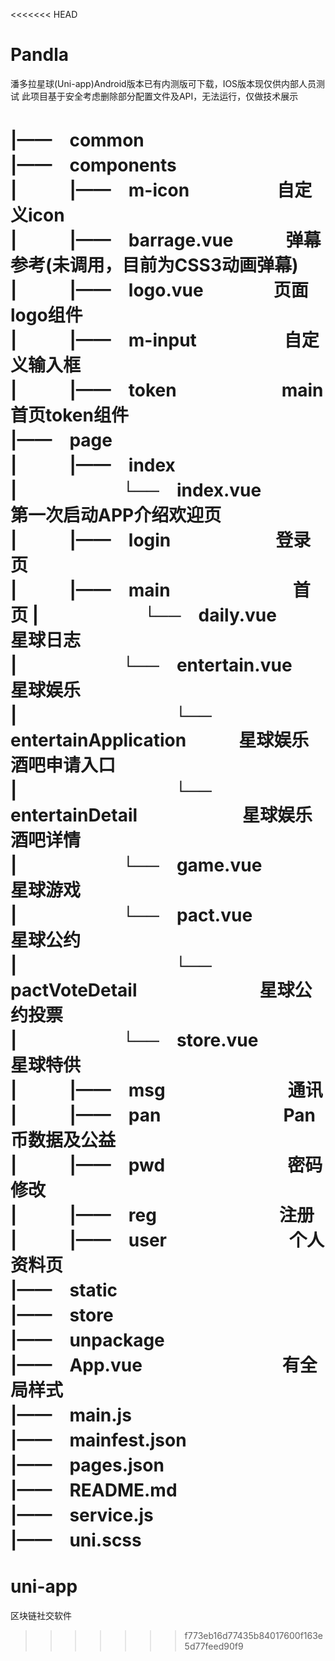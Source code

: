 <<<<<<< HEAD
# Pandla
潘多拉星球(Uni-app)Android版本已有内测版可下载，IOS版本现仅供内部人员测试
此项目基于安全考虑删除部分配置文件及API，无法运行，仅做技术展示

|——　common  
|——　components  
|　　　|——　m-icon　　　　　自定义icon  
|　　　|——　barrage.vue　　　弹幕参考(未调用，目前为CSS3动画弹幕)  
|　　　|——　logo.vue　　　　页面logo组件  
|　　　|——　m-input　　　　　自定义输入框  
|　　　|——　token　　　　　　main首页token组件  
|——　page  
|　　　|——　index  
|　　　　　　└──　index.vue　　　第一次启动APP介绍欢迎页  
|　　　|——　login　　　　　　登录页   
|　　　|——　main　　　　　　　首页
|　　　　　　└──　daily.vue　　　星球日志  
|　　　　　　└──　entertain.vue　星球娱乐  
|　　　　　　　　　└──　entertainApplication　　　星球娱乐酒吧申请入口  
|　　　　　　　　　└──　entertainDetail　　　　　　星球娱乐酒吧详情  
|　　　　　　└──　game.vue　　　　星球游戏  
|　　　　　　└──　pact.vue　　　　星球公约  
|　　　　　　　　　└──　pactVoteDetail　　　　　　　星球公约投票  
|　　　　　　└──　store.vue　　　星球特供  
|　　　|——　msg　　　　　　　通讯
|　　　|——　pan　　　　　　　Pan币数据及公益  
|　　　|——　pwd　　　　　　　密码修改  
|　　　|——　reg　　　　　　　注册  
|　　　|——　user　　　　　　　个人资料页  
|——　static  
|——　store  
|——　unpackage  
|——　App.vue　　　　　　　　有全局样式  
|——　main.js  
|——　mainfest.json  
|——　pages.json  
|——　README.md  
|——　service.js  
|——　uni.scss
=======
# uni-app
区块链社交软件
>>>>>>> f773eb16d77435b84017600f163e5d77feed90f9
